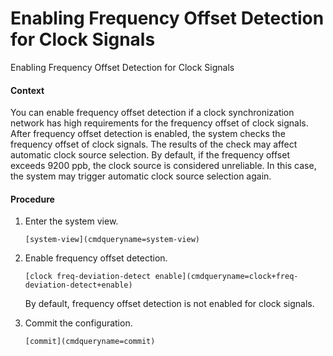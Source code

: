 Enabling Frequency Offset Detection for Clock Signals
=====================================================

Enabling Frequency Offset Detection for Clock Signals

#### Context

You can enable frequency offset detection if a clock synchronization network has high requirements for the frequency offset of clock signals. After frequency offset detection is enabled, the system checks the frequency offset of clock signals. The results of the check may affect automatic clock source selection. By default, if the frequency offset exceeds 9200 ppb, the clock source is considered unreliable. In this case, the system may trigger automatic clock source selection again.


#### Procedure

1. Enter the system view.
   
   
   ```
   [system-view](cmdqueryname=system-view)
   ```
2. Enable frequency offset detection.
   
   
   ```
   [clock freq-deviation-detect enable](cmdqueryname=clock+freq-deviation-detect+enable)
   ```
   
   By default, frequency offset detection is not enabled for clock signals.
3. Commit the configuration.
   
   
   ```
   [commit](cmdqueryname=commit)
   ```